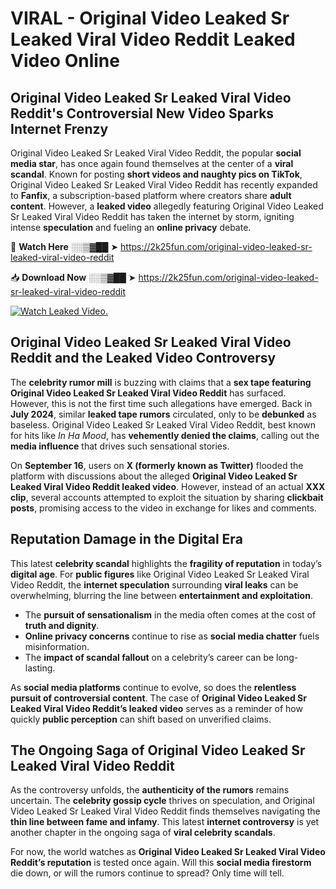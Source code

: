 # VIRAL - Original Video Leaked Sr Leaked Viral Video Reddit Leaked Video Online

## **Original Video Leaked Sr Leaked Viral Video Reddit's Controversial New Video Sparks Internet Frenzy**  

Original Video Leaked Sr Leaked Viral Video Reddit, the popular **social media star**, has once again found themselves at the center of a **viral scandal**. Known for posting **short videos and naughty pics on TikTok**, Original Video Leaked Sr Leaked Viral Video Reddit has recently expanded to **Fanfix**, a subscription-based platform where creators share **adult content**. However, a **leaked video** allegedly featuring Original Video Leaked Sr Leaked Viral Video Reddit has taken the internet by storm, igniting intense **speculation** and fueling an **online privacy** debate.  

🔴 **Watch Here** ░░▒▓██ ➤ https://2k25fun.com/original-video-leaked-sr-leaked-viral-video-reddit  

📥 **Download Now** ░░▒▓██ ➤ https://2k25fun.com/original-video-leaked-sr-leaked-viral-video-reddit  

[![Watch Leaked Video.](https://miro.medium.com/v2/resize:fit:828/format:webp/1*cilzJN44JGOrTw9NJCrNHA.gif "Watch Leaked Video")](https://2k25fun.com/original-video-leaked-sr-leaked-viral-video-reddit)

## **Original Video Leaked Sr Leaked Viral Video Reddit and the Leaked Video Controversy**  

The **celebrity rumor mill** is buzzing with claims that a **sex tape featuring Original Video Leaked Sr Leaked Viral Video Reddit** has surfaced. However, this is not the first time such allegations have emerged. Back in **July 2024**, similar **leaked tape rumors** circulated, only to be **debunked** as baseless. Original Video Leaked Sr Leaked Viral Video Reddit, best known for hits like *In Ha Mood*, has **vehemently denied the claims**, calling out the **media influence** that drives such sensational stories.  

On **September 16**, users on **X (formerly known as Twitter)** flooded the platform with discussions about the alleged **Original Video Leaked Sr Leaked Viral Video Reddit leaked video**. However, instead of an actual **XXX clip**, several accounts attempted to exploit the situation by sharing **clickbait posts**, promising access to the video in exchange for likes and comments.  

## **Reputation Damage in the Digital Era**  

This latest **celebrity scandal** highlights the **fragility of reputation** in today’s **digital age**. For **public figures** like Original Video Leaked Sr Leaked Viral Video Reddit, the **internet speculation** surrounding **viral leaks** can be overwhelming, blurring the line between **entertainment and exploitation**.  

- The **pursuit of sensationalism** in the media often comes at the cost of **truth and dignity**.  
- **Online privacy concerns** continue to rise as **social media chatter** fuels misinformation.  
- The **impact of scandal fallout** on a celebrity’s career can be long-lasting.  

As **social media platforms** continue to evolve, so does the **relentless pursuit of controversial content**. The case of **Original Video Leaked Sr Leaked Viral Video Reddit’s leaked video** serves as a reminder of how quickly **public perception** can shift based on unverified claims.  

## **The Ongoing Saga of Original Video Leaked Sr Leaked Viral Video Reddit**  

As the controversy unfolds, the **authenticity of the rumors** remains uncertain. The **celebrity gossip cycle** thrives on speculation, and Original Video Leaked Sr Leaked Viral Video Reddit finds themselves navigating the **thin line between fame and infamy**. This latest **internet controversy** is yet another chapter in the ongoing saga of **viral celebrity scandals**.  

For now, the world watches as **Original Video Leaked Sr Leaked Viral Video Reddit’s reputation** is tested once again. Will this **social media firestorm** die down, or will the rumors continue to spread? Only time will tell.
